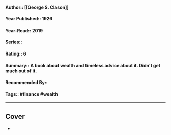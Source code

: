#### Author:: [[George S. Clason]]
#### Year Published:: 1926
#### Year-Read:: 2019
#### Series::
#### Rating:: 6
#### Summary:: A book about wealth and timeless advice about it. Didn't get much out of it.
#### Recommended By::
#### Tags:: #finance #wealth

---
## Cover
- ![]()